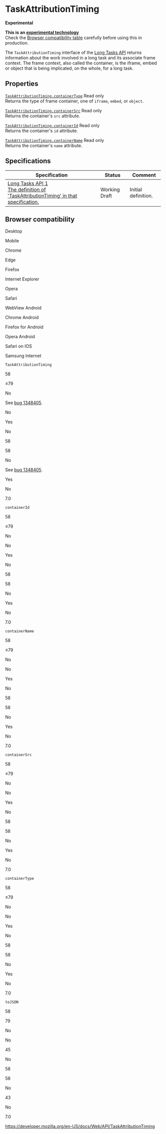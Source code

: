 TaskAttributionTiming
=====================

**Experimental**

**This is an [experimental technology](https://developer.mozilla.org/en-US/docs/MDN/Guidelines/Conventions_definitions#experimental)**  
Check the [Browser compatibility table](#browser_compatibility) carefully before using this in production.

The `TaskAttributionTiming` interface of the [Long Tasks API](long_tasks_api) returns information about the work involved in a long task and its associate frame context. The frame context, also called the container, is the iframe, embed or object that is being implicated, on the whole, for a long task.

Properties
----------

 [`TaskAttributionTiming.containerType`](taskattributiontiming/containertype) <span class="badge inline readonly">Read only </span>   
Returns the type of frame container, one of `iframe`, `embed`, or `object`.

 [`TaskAttributionTiming.containerSrc`](taskattributiontiming/containersrc) <span class="badge inline readonly">Read only </span>   
Returns the container's `src` attribute.

 [`TaskAttributionTiming.containerId`](taskattributiontiming/containerid) <span class="badge inline readonly">Read only </span>   
Returns the container's `id` attribute.

 [`TaskAttributionTiming.containerName`](taskattributiontiming/containername) <span class="badge inline readonly">Read only </span>   
Returns the container's `name` attribute.

Specifications
--------------

<table><thead><tr class="header"><th>Specification</th><th>Status</th><th>Comment</th></tr></thead><tbody><tr class="odd"><td><a href="https://w3c.github.io/longtasks/#sec-TaskAttributionTiming">Long Tasks API 1<br />
<span class="small">The definition of 'TaskAttributionTiming' in that specification.</span></a></td><td><span class="spec-wd">Working Draft</span></td><td>Initial definition.</td></tr></tbody></table>

Browser compatibility
---------------------

Desktop

Mobile

Chrome

Edge

Firefox

Internet Explorer

Opera

Safari

WebView Android

Chrome Android

Firefox for Android

Opera Android

Safari on IOS

Samsung Internet

`TaskAttributionTiming`

58

≤79

No

See [bug 1348405](https://bugzil.la/1348405).

No

Yes

No

58

58

No

See [bug 1348405](https://bugzil.la/1348405).

Yes

No

7.0

`containerId`

58

≤79

No

No

Yes

No

58

58

No

Yes

No

7.0

`containerName`

58

≤79

No

No

Yes

No

58

58

No

Yes

No

7.0

`containerSrc`

58

≤79

No

No

Yes

No

58

58

No

Yes

No

7.0

`containerType`

58

≤79

No

No

Yes

No

58

58

No

Yes

No

7.0

`toJSON`

58

79

No

No

45

No

58

58

No

43

No

7.0

<a href="https://developer.mozilla.org/en-US/docs/Web/API/TaskAttributionTiming" class="_attribution-link">https://developer.mozilla.org/en-US/docs/Web/API/TaskAttributionTiming</a>

